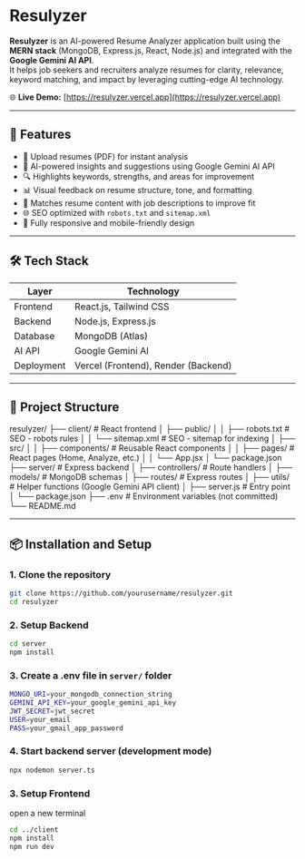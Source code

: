 # Resulyzer

**Resulyzer** is an AI-powered Resume Analyzer application built using the **MERN stack** (MongoDB, Express.js, React, Node.js) and integrated with the **Google Gemini AI API**.  
It helps job seekers and recruiters analyze resumes for clarity, relevance, keyword matching, and impact by leveraging cutting-edge AI technology.

🌐 **Live Demo:** [https://resulyzer.vercel.app](https://resulyzer.vercel.app)

---

## 🚀 Features

- 📄 Upload resumes (PDF) for instant analysis
- 🤖 AI-powered insights and suggestions using Google Gemini AI API
- 🔍 Highlights keywords, strengths, and areas for improvement
- 📊 Visual feedback on resume structure, tone, and formatting
- 💼 Matches resume content with job descriptions to improve fit
- 🌐 SEO optimized with `robots.txt` and `sitemap.xml`
- 📱 Fully responsive and mobile-friendly design

---

## 🛠️ Tech Stack

| Layer     | Technology                  |
|-----------|-----------------------------|
| Frontend  | React.js, Tailwind CSS       |
| Backend   | Node.js, Express.js          |
| Database  | MongoDB (Atlas)              |
| AI API    | Google Gemini AI             |
| Deployment| Vercel (Frontend), Render (Backend) |

---

## 📁 Project Structure

resulyzer/
├── client/ # React frontend
│ ├── public/
│ │ ├── robots.txt # SEO - robots rules
│ │ └── sitemap.xml # SEO - sitemap for indexing
│ ├── src/
│ │ ├── components/ # Reusable React components
│ │ ├── pages/ # React pages (Home, Analyze, etc.)
│ │ └── App.jsx
│ └── package.json
├── server/ # Express backend
│ ├── controllers/ # Route handlers
│ ├── models/ # MongoDB schemas
│ ├── routes/ # Express routes
│ ├── utils/ # Helper functions (Google Gemini API client)
│ ├── server.js # Entry point
│ └── package.json
├── .env # Environment variables (not committed)
└── README.md


---

## 📦 Installation and Setup

### 1. Clone the repository

```bash
git clone https://github.com/yourusername/resulyzer.git
cd resulyzer
```

### 2. Setup Backend

```bash
cd server
npm install
```

### 3. Create a .env file in `server/` folder

```bash
MONGO_URI=your_mongodb_connection_string
GEMINI_API_KEY=your_google_gemini_api_key
JWT_SECRET=jwt_secret
USER=your_email
PASS=your_gmail_app_password
```

### 4. Start backend server (development mode)

```bash
npx nodemon server.ts
```

### 3. Setup Frontend
open a new terminal

```bash
cd ../client
npm install
npm run dev
```
